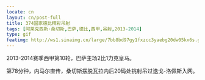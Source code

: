 ```yaml
---
locate: cn
layout: cn/post-full
title: 374国家德比精彩吊射
tags: [阿莱克西斯·桑切斯,巴萨,德比,西甲,吊射,2013-2014]
type: gif
featimg: http://ws1.sinaimg.cn/large/7bb8bd97gy1fxzcc3yaebg20dw05kx6s.gif
---
```


2013-2014赛季西甲第10轮，巴萨主场2比1力克皇马。

第78分钟，内马尔直传，桑切斯摆脱瓦拉内后20码处挑射吊过迭戈-洛佩斯入网。